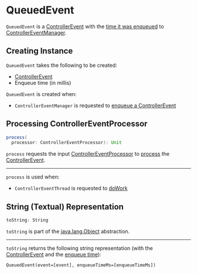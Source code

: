 # QueuedEvent

`QueuedEvent` is a [ControllerEvent](#event) with the [time it was enqueued](#enqueueTimeMs) to [ControllerEventManager](ControllerEventManager.md).

## Creating Instance

`QueuedEvent` takes the following to be created:

* <span id="event"> [ControllerEvent](ControllerEvent.md)
* <span id="enqueueTimeMs"> Enqueue time (in millis)

`QueuedEvent` is created when:

* `ControllerEventManager` is requested to [enqueue a ControllerEvent](ControllerEventManager.md#put)

## <span id="process"> Processing ControllerEventProcessor

```scala
process(
  processor: ControllerEventProcessor): Unit
```

`process` requests the input [ControllerEventProcessor](ControllerEventProcessor.md) to [process](ControllerEventProcessor.md#process) the [ControllerEvent](#event).

---

`process` is used when:

* `ControllerEventThread` is requested to [doWork](ControllerEventThread.md#doWork)

## <span id="toString"> String (Textual) Representation

```scala
toString: String
```

`toString` is part of the [java.lang.Object](https://docs.oracle.com/en/java/javase/12/docs/api/java.base/java/lang/Object.html#toString()) abstraction.

---

`toString` returns the following string representation (with the [ControllerEvent](#event) and the [enqueue time](#enqueueTimeMs)):

```text
QueuedEvent(event=[event], enqueueTimeMs=[enqueueTimeMs])
```
